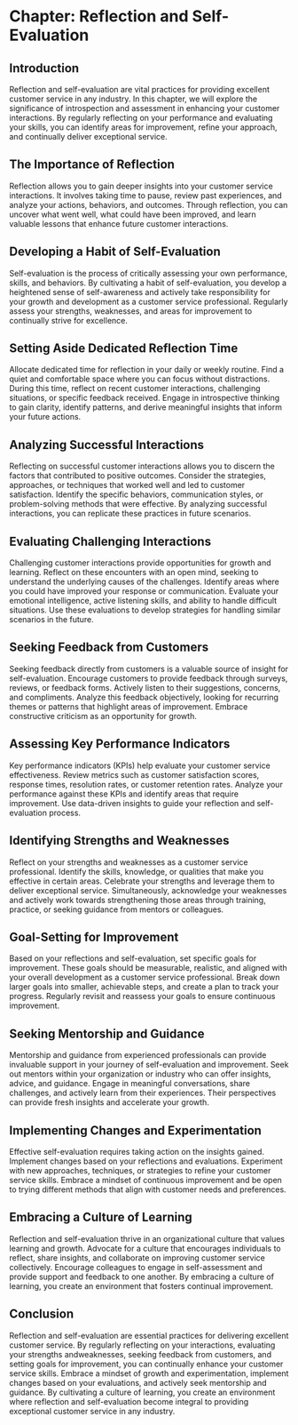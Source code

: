 Chapter: Reflection and Self-Evaluation
=======================================

Introduction
------------

Reflection and self-evaluation are vital practices for providing excellent customer service in any industry. In this chapter, we will explore the significance of introspection and assessment in enhancing your customer interactions. By regularly reflecting on your performance and evaluating your skills, you can identify areas for improvement, refine your approach, and continually deliver exceptional service.

The Importance of Reflection
----------------------------

Reflection allows you to gain deeper insights into your customer service interactions. It involves taking time to pause, review past experiences, and analyze your actions, behaviors, and outcomes. Through reflection, you can uncover what went well, what could have been improved, and learn valuable lessons that enhance future customer interactions.

Developing a Habit of Self-Evaluation
-------------------------------------

Self-evaluation is the process of critically assessing your own performance, skills, and behaviors. By cultivating a habit of self-evaluation, you develop a heightened sense of self-awareness and actively take responsibility for your growth and development as a customer service professional. Regularly assess your strengths, weaknesses, and areas for improvement to continually strive for excellence.

Setting Aside Dedicated Reflection Time
---------------------------------------

Allocate dedicated time for reflection in your daily or weekly routine. Find a quiet and comfortable space where you can focus without distractions. During this time, reflect on recent customer interactions, challenging situations, or specific feedback received. Engage in introspective thinking to gain clarity, identify patterns, and derive meaningful insights that inform your future actions.

Analyzing Successful Interactions
---------------------------------

Reflecting on successful customer interactions allows you to discern the factors that contributed to positive outcomes. Consider the strategies, approaches, or techniques that worked well and led to customer satisfaction. Identify the specific behaviors, communication styles, or problem-solving methods that were effective. By analyzing successful interactions, you can replicate these practices in future scenarios.

Evaluating Challenging Interactions
-----------------------------------

Challenging customer interactions provide opportunities for growth and learning. Reflect on these encounters with an open mind, seeking to understand the underlying causes of the challenges. Identify areas where you could have improved your response or communication. Evaluate your emotional intelligence, active listening skills, and ability to handle difficult situations. Use these evaluations to develop strategies for handling similar scenarios in the future.

Seeking Feedback from Customers
-------------------------------

Seeking feedback directly from customers is a valuable source of insight for self-evaluation. Encourage customers to provide feedback through surveys, reviews, or feedback forms. Actively listen to their suggestions, concerns, and compliments. Analyze this feedback objectively, looking for recurring themes or patterns that highlight areas of improvement. Embrace constructive criticism as an opportunity for growth.

Assessing Key Performance Indicators
------------------------------------

Key performance indicators (KPIs) help evaluate your customer service effectiveness. Review metrics such as customer satisfaction scores, response times, resolution rates, or customer retention rates. Analyze your performance against these KPIs and identify areas that require improvement. Use data-driven insights to guide your reflection and self-evaluation process.

Identifying Strengths and Weaknesses
------------------------------------

Reflect on your strengths and weaknesses as a customer service professional. Identify the skills, knowledge, or qualities that make you effective in certain areas. Celebrate your strengths and leverage them to deliver exceptional service. Simultaneously, acknowledge your weaknesses and actively work towards strengthening those areas through training, practice, or seeking guidance from mentors or colleagues.

Goal-Setting for Improvement
----------------------------

Based on your reflections and self-evaluation, set specific goals for improvement. These goals should be measurable, realistic, and aligned with your overall development as a customer service professional. Break down larger goals into smaller, achievable steps, and create a plan to track your progress. Regularly revisit and reassess your goals to ensure continuous improvement.

Seeking Mentorship and Guidance
-------------------------------

Mentorship and guidance from experienced professionals can provide invaluable support in your journey of self-evaluation and improvement. Seek out mentors within your organization or industry who can offer insights, advice, and guidance. Engage in meaningful conversations, share challenges, and actively learn from their experiences. Their perspectives can provide fresh insights and accelerate your growth.

Implementing Changes and Experimentation
----------------------------------------

Effective self-evaluation requires taking action on the insights gained. Implement changes based on your reflections and evaluations. Experiment with new approaches, techniques, or strategies to refine your customer service skills. Embrace a mindset of continuous improvement and be open to trying different methods that align with customer needs and preferences.

Embracing a Culture of Learning
-------------------------------

Reflection and self-evaluation thrive in an organizational culture that values learning and growth. Advocate for a culture that encourages individuals to reflect, share insights, and collaborate on improving customer service collectively. Encourage colleagues to engage in self-assessment and provide support and feedback to one another. By embracing a culture of learning, you create an environment that fosters continual improvement.

Conclusion
----------

Reflection and self-evaluation are essential practices for delivering excellent customer service. By regularly reflecting on your interactions, evaluating your strengths andweaknesses, seeking feedback from customers, and setting goals for improvement, you can continually enhance your customer service skills. Embrace a mindset of growth and experimentation, implement changes based on your evaluations, and actively seek mentorship and guidance. By cultivating a culture of learning, you create an environment where reflection and self-evaluation become integral to providing exceptional customer service in any industry.
